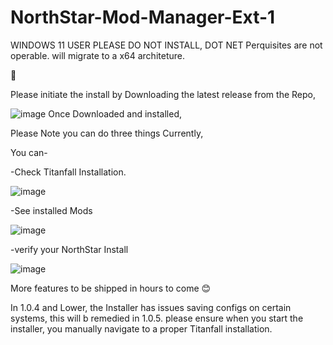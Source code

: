 # NorthStar-Mod-Manager-Ext-1

WINDOWS 11 USER PLEASE DO NOT INSTALL, DOT NET Perquisites are not operable. will migrate to a x64 architeture.

🙏



Please initiate the install by Downloading the latest release from the Repo,

![image](https://user-images.githubusercontent.com/23240514/147613628-57550c2f-d6fc-4ad7-9bab-13bbcfd2c4f6.png)
Once Downloaded and installed,

Please Note you can do three things Currently,

You can-

-Check Titanfall Installation.

![image](https://user-images.githubusercontent.com/23240514/147613647-15f422c7-c28e-4693-8494-f466b243b16f.png)


-See installed Mods

![image](https://user-images.githubusercontent.com/23240514/147613656-b43143dc-16a0-4c42-8bc2-ea7f0ce81b09.png)

-verify your NorthStar Install

![image](https://user-images.githubusercontent.com/23240514/147613660-b5c9c7b1-3c0d-407c-b2a0-07481f3d081c.png)

More features to be shipped in hours to come 😊

In 1.0.4 and Lower, the Installer has issues saving configs on certain systems, this will b remedied in 1.0.5. please ensure when you start the installer, you manually navigate to a proper Titanfall installation.
